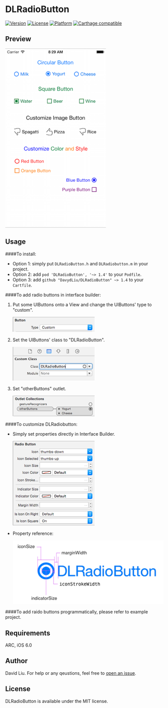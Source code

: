 # DLRadioButton 

[![Version](https://img.shields.io/cocoapods/v/DLRadioButton.svg?style=flat)](http://cocoadocs.org/docsets/DLRadioButton)
[![License](https://img.shields.io/cocoapods/l/DLRadioButton.svg?style=flat)](http://cocoadocs.org/docsets/DLRaidoButton)
[![Platform](https://img.shields.io/cocoapods/p/DLRadioButton.svg?style=flat)](http://cocoadocs.org/docsets/DLRadioButton)
[![Carthage compatible](https://img.shields.io/badge/Carthage-compatible-4BC51D.svg?style=flat)](https://github.com/Carthage/Carthage)

## Preview

![screenshot1](Images/DLRadioButton_screenshot1.png)

## Usage

####To install:
*	Option 1: simply put `DLRadioButton.h` and `DLRadiobutton.m` in your project.
*	Option 2: add `pod 'DLRadioButton', '~> 1.4'` to your `Podfile`.
*	Option 3: add `github "DavydLiu/DLRadioButton" ~> 1.4` to your `Cartfile`.

####To add radio buttons in interface builder:

1.  Put some UIButtons onto a View and change the UIButtons' type to "custom".

	![change UIButton Type](Images/change_UIButton_type.png)

2.  Set the UIButtons' class to "DLRadioButton".

	![change UIButton Class](Images/change_UIButton_class.png)

3.	Set "otherButtons" outlet.

	![set otherButtons outlet](Images/set_otherButtons_outlet.png)

####To customize DLRadiobutton:

*	Simply set properties directly in Interface Builder.

	![design DLButton](Images/design_DLRadioButton.png)

*	Property reference:
	
	![DLRadioButton](Images/DLRadioButton.png)
	
####To add raido buttons programmatically, please refer to example project.

## Requirements

ARC, iOS 6.0

## Author

David Liu. For help or any qeustions, feel free to [open an issue](https://github.com/DavydLiu/DLRadioButton/issues/new).

## License

DLRadioButton is available under the MIT license.
